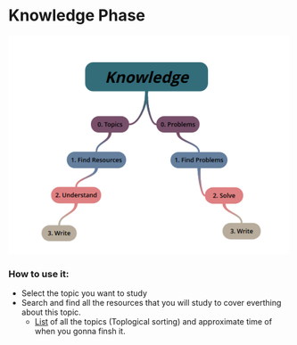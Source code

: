 # Knowledge Phase 

<p align="center">
  <img src="https://github.com/basmaashouur/Competitive-Programming/blob/master/Knowledge-Phase/knowledge.png"></p>

### How to use it:
* Select the topic you want to study
* Search and find all the resources that you will study to cover everthing about this topic.
  * [List](https://github.com/basmaashouur/Competitive-Programming/blob/master/Knowledge-Phase/list.md) of all the topics (Toplogical sorting) and approximate time of when you gonna finsh it.
